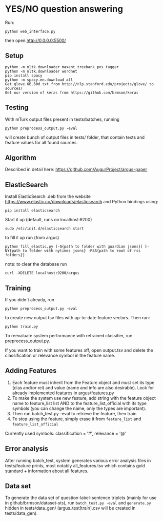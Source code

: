 YES/NO question answering
=========================

Run:

	python web_interface.py

then open http://0.0.0.0:5500/

Setup
-----

	python -m nltk.downloader maxent_treebank_pos_tagger
	python -m nltk.downloader wordnet
	pip install spacy
	python -m spacy.en.download all
	Get glove.6B.50d.txt from http://nlp.stanford.edu/projects/glove/ to sources/
	Get our version of keras from https://github.com/brmson/keras
	

Testing
-------
With mTurk output files present in tests/batches, running

	python preprocess_output.py -eval

will create bunch of output files in tests/ folder, that contain texts and feature values 
for all found sources.

Algorithm
---------

Described in detail here: https://github.com/AugurProject/argus-paper

ElasticSearch
-------------

Install ElasticSearch .deb from the website https://www.elastic.co/downloads/elasticsearch
and Python bindings using:

	pip install elasticsearch

Start it up (default, runs on localhost:9200)

	sudo /etc/init.d/elasticsearch start

to fill it up run (from argus)

	python fill_elastic.py [-G{path to folder with guardian jsons}] [-NY{path to folder with nytimes jsons} -RSS{path to root of rss folders}]

note: to clear the database run  

	curl -XDELETE localhost:9200/argus

Training
--------

If you didn't already, run

	python preprocess_output.py -eval

to create new output tsv files with up-to-date feature vectors. Then run:

	python train.py

To reevaluate system performance with retrained classifier, run preprocess_output.py.

If you want to train with some features off, open output.tsv and delete the classification
 or relevance symbol in the feature name.

Adding Features
---------------

1. Each feature must inherit from the Feature object and must set its type (clas and/or rel) and value
 (name and info are also desirable). Look for already implemented features in argus/features.py
2. To make the system use new feature, add string with the feature object name to feature_list list AND
to the feature_list_official with its type symbols (you can change the name, only the types are important).
3. Then run batch_test.py -eval to retrieve the feature, then train
4. To stop using the feature, simply erase it from ``feature_list`` and ``feature_list_official``

Currently used symbols: classification = '#', relevance = '@'

Error analysis
--------------

After running batch_test, system generates various error analysis files in tests/feature prints, 
most notably all_features.tsv which contains gold standard + information about all features.

Data set
--------

To generate the data set of question-label-sentence triplets (mainly for use in github/brmson/dataset-sts),
run ``batch_test.py -eval`` and ``generate.py`` hidden in tests/data_gen/ (argus_test[train].csv will be created in tests/data_gen).